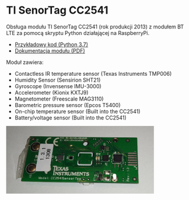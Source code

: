 # TI SenorTag CC2541

Obsługa modułu TI SenorTag CC2541 (rok produkcji 2013) z modułem BT LTE za pomocą skryptu Python działającej na RaspberryPi.<br/>

<ul>
<li><a href="https://github.com/marianwitkowski/misc/blob/master/ti-cc2541/sensor-test.py">Przykładowy kod (Python 3.7)</a>
<li><a href="swru324b.pdf" target="_new">Dokumentacja modułu (PDF)</a>
</ul>

<p>Moduł zawiera:
<ul>
<li>Contactless IR temperature sensor (Texas Instruments TMP006)
  
<li>Humidity Sensor (Sensirion SHT21)

<li>Gyroscope (Invensense IMU-3000)

<li>Accelerometer (Kionix KXTJ9)

<li>Magnetometer (Freescale MAG3110)

<li>Barometric pressure sensor (Epcos T5400)

<li>On-chip temperature sensor (Built into the CC2541)

<li>Battery/voltage sensor (Built into the CC2541)
</ul>

</p>

<p>
<img src="IMG_20210101_164237.jpg" width="400" />
</p>

